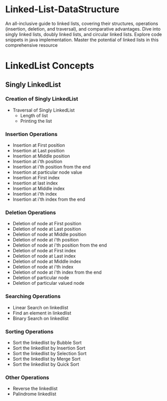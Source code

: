 # Linked-List-DataStructure
An all-inclusive guide to linked lists, covering their structures, operations (insertion, deletion, and traversal), and comparative advantages. Dive into singly linked lists, doubly linked lists, and circular linked lists. Explore code snippets in java implementation. Master the potential of linked lists in this comprehensive resource

# LinkedList Concepts

## Singly LinkedList

### Creation of Singly LinkedList
- Traversal of Singly LinkedList
  - Length of list
  - Printing the list

### Insertion Operations
- Insertion at First position
- Insertion at Last position
- Insertion at Middle position
- Insertion at i'th position
- Insertion at i'th position from the end
- Insertion at particular node value
- Insertion at First index
- Insertion at last index
- Insertion at Middle index
- Insertion at i'th index
- Insertion at i'th index from the end

### Deletion Operations
- Deletion of node at First position
- Deletion of node at Last position
- Deletion of node at Middle position
- Deletion of node at i'th position
- Deletion of node at i'th position from the end
- Deletion of node at First index
- Deletion of node at Last index
- Deletion of node at Middle index
- Deletion of node at i'th index
- Deletion of node at i'th index from the end
- Deletion of particular node
- Deletion of particular valued node

### Searching Operations
- Linear Search on linkedlist
- Find an element in linkedlist
- Binary Search on linkedlist

### Sorting Operations
- Sort the linkedlist by Bubble Sort
- Sort the linkedlist by Insertion Sort
- Sort the linkedlist by Selection Sort
- Sort the linkedlist by Merge Sort
- Sort the linkedlist by Quick Sort

### Other Operations
- Reverse the linkedlist
- Palindrome linkedlist

